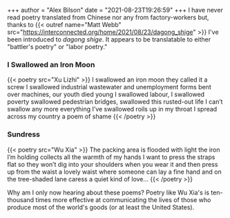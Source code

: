 +++
author = "Alex Bilson"
date = "2021-08-23T19:26:59"
+++
I have never read poetry translated from Chinese nor any from factory-workers but, thanks to {{< outref name="Matt Webb" src="https://interconnected.org/home/2021/08/23/dagong_shige" >}} I've been introduced to _dagong shige_. It appears to be translatable to either "battler's poetry" or "labor poetry."

### I Swallowed an Iron Moon

{{< poetry src="Xu Lizhi" >}}
    I swallowed an iron moon
    they called it a screw
    I swallowed industrial wastewater and unemployment forms
    bent over machines, our youth died young
    I swallowed labour, I swallowed poverty
    swallowed pedestrian bridges, swallowed this rusted-out life
    I can’t swallow any more
    everything I’ve swallowed roils up in my throat
    I spread across my country
    a poem of shame
{{< /poetry >}}

### Sundress

{{< poetry src="Wu Xia" >}}
The packing area is flooded with light
the iron I’m holding
collects all the warmth of my hands
I want to press the straps flat
so they won’t dig into your shoulders when you wear it
and then press up from the waist
a lovely waist
where someone can lay a fine hand
and on the tree-shaded lane
caress a quiet kind of love...
{{< /poetry >}}

Why am I only now hearing about these poems? Poetry like Wu Xia's is ten-thousand times more effective at communicating the lives of those who produce most of the world's goods (or at least the United States).
    